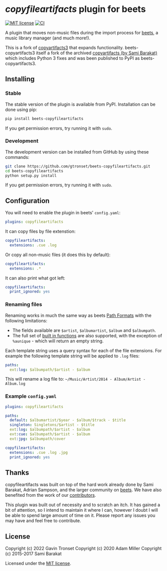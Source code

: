# _copyfileartifacts_ plugin for beets

[![MIT license][license image]][license link] [![CI][ci image]][ci link]

A plugin that moves non-music files during the import process for [beets](http://beets.radbox.org/), a music library manager (and much more!).

This is a fork of [copyartifacts3](https://github.com/adammillerio/beets-copyartifacts) that expands functionality. beets-copyartifacts3 itself a fork
of the archived [copyartifacts (by Sami Barakat)](https://github.com/sbarakat/beets-copyartifacts) which includes Python 3 fixes and was been published to PyPI
as beets-copyartifacts3.

## Installing

### Stable

The stable version of the plugin is available from PyPI. Installation can be done using pip:

```sh
pip install beets-copyfileartifacts
```

If you get permission errors, try running it with `sudo`.

### Development

The development version can be installed from GitHub by using these commands:

```sh
git clone https://github.com/gtronset/beets-copyfileartifacts.git
cd beets-copyfileartifacts
python setup.py install
```

If you get permission errors, try running it with `sudo`.

## Configuration

You will need to enable the plugin in beets' `config.yaml`:

```yaml
plugins: copyfileartifacts
```

It can copy files by file extenstion:

```yaml
copyfileartifacts:
  extensions: .cue .log
```

Or copy all non-music files (it does this by default):

```yaml
copyfileartifacts:
  extensions: .*
```

It can also print what got left:

```yaml
copyfileartifacts:
  print_ignored: yes
```

### Renaming files

Renaming works in much the same way as beets [Path Formats](http://beets.readthedocs.org/en/stable/reference/pathformat.html)
with the following limitations:

- The fields available are `$artist`, `$albumartist`, `$album` and `$albumpath`.
- The full set of
  [built in functions](http://beets.readthedocs.org/en/stable/reference/pathformat.html#functions)
  are also supported, with the exception of `%aunique` - which will
  return an empty string.

Each template string uses a query syntax for each of the file
extensions. For example the following template string will be applied to
`.log` files:

```yaml
paths:
  ext:log: $albumpath/$artist - $album
```

This will rename a log file to:
`~/Music/Artist/2014 - Album/Artist - Album.log`

### Example `config.yaml`

```yaml
plugins: copyfileartifacts

paths:
  default: $albumartist/$year - $album/$track - $title
  singleton: Singletons/$artist - $title
  ext:log: $albumpath/$artist - $album
  ext:cue: $albumpath/$artist - $album
  ext:jpg: $albumpath/cover

copyfileartifacts:
  extensions: .cue .log .jpg
  print_ignored: yes
```

## Thanks

copyfileartifacts was built on top of the hard work already done by Sami Barakat, Adrian
Sampson, and the larger community on
[beets](http://beets.radbox.org/). We have also benefited from the
work of our
[contributors](https://github.com/gtronset/beets-copyfileartifacts/graphs/contributors).

This plugin was built out of necessity and to scratch an itch. It has
gained a bit of attention, so I intend to maintain it where I can,
however I doubt I will be able to spend large amount of time on it.
Please report any issues you may have and feel free to contribute.

## License

Copyright (c) 2022 Gavin Tronset
Copyright (c) 2020 Adam Miller
Copyright (c) 2015-2017 Sami Barakat

Licensed under the [MIT license][license link].

[license image]: https://img.shields.io/badge/License-MIT-blue.svg
[license link]: https://github.com/gtronset/beets-copyfileartifacts/blob/master/LICENSE
[ci image]: https://github.com/gtronset/beets-copyfileartifacts/actions/workflows/tox.yml/badge.svg
[ci link]: https://github.com/gtronset/beets-copyfileartifacts/actions/workflows/tox.yml
